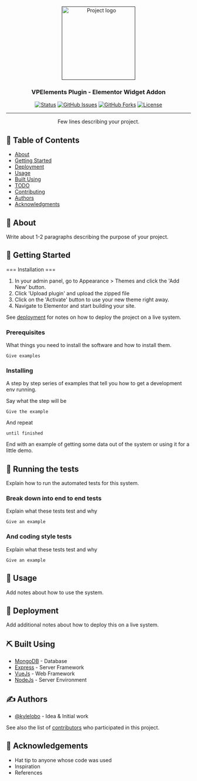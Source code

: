 <p align="center">
  <a href="" rel="noopener">
 <img width=200px height=200px src="https://i.imgur.com/6wj0hh6.jpg" alt="Project logo"></a>
</p>

<h3 align="center">VPElements Plugin - Elementor Widget Addon</h3>

<div align="center">

[![Status](https://img.shields.io/badge/status-development-blue?style=for-the-badge)](https://github.com/spyx3m119/elementor-vpelements-core)
[![GitHub Issues](https://img.shields.io/github/issues/spyx3m119/elementor-vpelements-core?style=for-the-badge)](https://github.com/spyx3m119/elementor-vpelements-core/issues)
[![GitHub Forks](https://img.shields.io/github/forks/spyx3m119/elementor-vpelements-core?style=for-the-badge)](https://github.com/spyx3m119/elementor-vpelements-core/fork)
[![License](https://img.shields.io/github/license/spyx3m119/elementor-vpelements-core?style=for-the-badge)](https://github.com/spyx3m119/elementor-vpelements-core/blob/main/LICENSE.txt)

</div>

---

<p align="center"> Few lines describing your project.
    <br> 
</p>

## 📝 Table of Contents

- [About](#about)
- [Getting Started](#getting_started)
- [Deployment](#deployment)
- [Usage](#usage)
- [Built Using](#built_using)
- [TODO](../TODO.md)
- [Contributing](../CONTRIBUTING.md)
- [Authors](#authors)
- [Acknowledgments](#acknowledgement)

## 🧐 About <a name = "about"></a>

Write about 1-2 paragraphs describing the purpose of your project.

## 🏁 Getting Started <a name = "getting_started"></a>
=== Installation ===
1. In your admin panel, go to Appearance > Themes and click the 'Add New' button.
2. Click 'Upload plugin' and upload the zipped file
3. Click on the 'Activate' button to use your new theme right away.
4. Navigate to Elementor and start building your site.

See [deployment](#deployment) for notes on how to deploy the project on a live system.

### Prerequisites

What things you need to install the software and how to install them.

```
Give examples
```

### Installing

A step by step series of examples that tell you how to get a development env running.

Say what the step will be

```
Give the example
```

And repeat

```
until finished
```

End with an example of getting some data out of the system or using it for a little demo.

## 🔧 Running the tests <a name = "tests"></a>

Explain how to run the automated tests for this system.

### Break down into end to end tests

Explain what these tests test and why

```
Give an example
```

### And coding style tests

Explain what these tests test and why

```
Give an example
```

## 🎈 Usage <a name="usage"></a>

Add notes about how to use the system.

## 🚀 Deployment <a name = "deployment"></a>

Add additional notes about how to deploy this on a live system.

## ⛏️ Built Using <a name = "built_using"></a>

- [MongoDB](https://www.mongodb.com/) - Database
- [Express](https://expressjs.com/) - Server Framework
- [VueJs](https://vuejs.org/) - Web Framework
- [NodeJs](https://nodejs.org/en/) - Server Environment

## ✍️ Authors <a name = "authors"></a>

- [@kylelobo](https://github.com/kylelobo) - Idea & Initial work

See also the list of [contributors](https://github.com/kylelobo/The-Documentation-Compendium/contributors) who participated in this project.

## 🎉 Acknowledgements <a name = "acknowledgement"></a>

- Hat tip to anyone whose code was used
- Inspiration
- References
